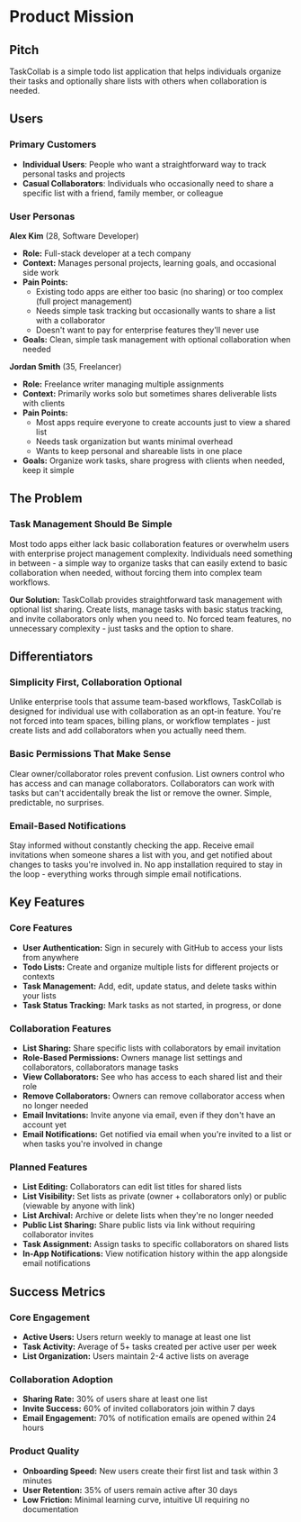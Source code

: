 # Product Mission

## Pitch
TaskCollab is a simple todo list application that helps individuals organize their tasks and optionally share lists with others when collaboration is needed.

## Users

### Primary Customers
- **Individual Users**: People who want a straightforward way to track personal tasks and projects
- **Casual Collaborators**: Individuals who occasionally need to share a specific list with a friend, family member, or colleague

### User Personas

**Alex Kim** (28, Software Developer)
- **Role:** Full-stack developer at a tech company
- **Context:** Manages personal projects, learning goals, and occasional side work
- **Pain Points:**
  - Existing todo apps are either too basic (no sharing) or too complex (full project management)
  - Needs simple task tracking but occasionally wants to share a list with a collaborator
  - Doesn't want to pay for enterprise features they'll never use
- **Goals:** Clean, simple task management with optional collaboration when needed

**Jordan Smith** (35, Freelancer)
- **Role:** Freelance writer managing multiple assignments
- **Context:** Primarily works solo but sometimes shares deliverable lists with clients
- **Pain Points:**
  - Most apps require everyone to create accounts just to view a shared list
  - Needs task organization but wants minimal overhead
  - Wants to keep personal and shareable lists in one place
- **Goals:** Organize work tasks, share progress with clients when needed, keep it simple

## The Problem

### Task Management Should Be Simple
Most todo apps either lack basic collaboration features or overwhelm users with enterprise project management complexity. Individuals need something in between - a simple way to organize tasks that can easily extend to basic collaboration when needed, without forcing them into complex team workflows.

**Our Solution:** TaskCollab provides straightforward task management with optional list sharing. Create lists, manage tasks with basic status tracking, and invite collaborators only when you need to. No forced team features, no unnecessary complexity - just tasks and the option to share.

## Differentiators

### Simplicity First, Collaboration Optional
Unlike enterprise tools that assume team-based workflows, TaskCollab is designed for individual use with collaboration as an opt-in feature. You're not forced into team spaces, billing plans, or workflow templates - just create lists and add collaborators when you actually need them.

### Basic Permissions That Make Sense
Clear owner/collaborator roles prevent confusion. List owners control who has access and can manage collaborators. Collaborators can work with tasks but can't accidentally break the list or remove the owner. Simple, predictable, no surprises.

### Email-Based Notifications
Stay informed without constantly checking the app. Receive email invitations when someone shares a list with you, and get notified about changes to tasks you're involved in. No app installation required to stay in the loop - everything works through simple email notifications.

## Key Features

### Core Features
- **User Authentication:** Sign in securely with GitHub to access your lists from anywhere
- **Todo Lists:** Create and organize multiple lists for different projects or contexts
- **Task Management:** Add, edit, update status, and delete tasks within your lists
- **Task Status Tracking:** Mark tasks as not started, in progress, or done

### Collaboration Features
- **List Sharing:** Share specific lists with collaborators by email invitation
- **Role-Based Permissions:** Owners manage list settings and collaborators, collaborators manage tasks
- **View Collaborators:** See who has access to each shared list and their role
- **Remove Collaborators:** Owners can remove collaborator access when no longer needed
- **Email Invitations:** Invite anyone via email, even if they don't have an account yet
- **Email Notifications:** Get notified via email when you're invited to a list or when tasks you're involved in change

### Planned Features
- **List Editing:** Collaborators can edit list titles for shared lists
- **List Visibility:** Set lists as private (owner + collaborators only) or public (viewable by anyone with link)
- **List Archival:** Archive or delete lists when they're no longer needed
- **Public List Sharing:** Share public lists via link without requiring collaborator invites
- **Task Assignment:** Assign tasks to specific collaborators on shared lists
- **In-App Notifications:** View notification history within the app alongside email notifications

## Success Metrics

### Core Engagement
- **Active Users:** Users return weekly to manage at least one list
- **Task Activity:** Average of 5+ tasks created per active user per week
- **List Organization:** Users maintain 2-4 active lists on average

### Collaboration Adoption
- **Sharing Rate:** 30% of users share at least one list
- **Invite Success:** 60% of invited collaborators join within 7 days
- **Email Engagement:** 70% of notification emails are opened within 24 hours

### Product Quality
- **Onboarding Speed:** New users create their first list and task within 3 minutes
- **User Retention:** 35% of users remain active after 30 days
- **Low Friction:** Minimal learning curve, intuitive UI requiring no documentation
